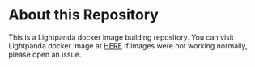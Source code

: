 # About this Repository
This is a Lightpanda docker image building repository.
You can visit Lightpanda docker image at [HERE](https://hub.docker.com/r/wheat0r/lightpanda)
If images were not working normally, please open an issue.
